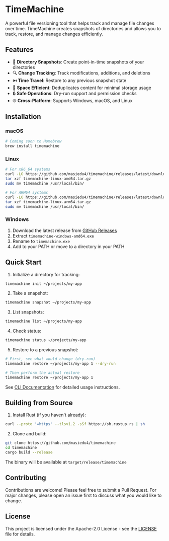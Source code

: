 # TimeMachine

A powerful file versioning tool that helps track and manage file changes over time. TimeMachine creates snapshots of directories and allows you to track, restore, and manage changes efficiently.

## Features

- 📸 **Directory Snapshots**: Create point-in-time snapshots of your directories
- 🔍 **Change Tracking**: Track modifications, additions, and deletions
- ⏮️ **Time Travel**: Restore to any previous snapshot state
- 💾 **Space Efficient**: Deduplicates content for minimal storage usage
- 🔒 **Safe Operations**: Dry-run support and permission checks
- 🌐 **Cross-Platform**: Supports Windows, macOS, and Linux

## Installation

### macOS
```bash
# Coming soon to Homebrew
brew install timemachine
```

### Linux
```bash
# For x86_64 systems
curl -LO https://github.com/masiedu4/timemachine/releases/latest/download/timemachine-linux-amd64.tar.gz
tar xzf timemachine-linux-amd64.tar.gz
sudo mv timemachine /usr/local/bin/

# For ARM64 systems
curl -LO https://github.com/masiedu4/timemachine/releases/latest/download/timemachine-linux-arm64.tar.gz
tar xzf timemachine-linux-arm64.tar.gz
sudo mv timemachine /usr/local/bin/
```

### Windows
1. Download the latest release from [GitHub Releases](https://github.com/masiedu4/timemachine/releases)
2. Extract `timemachine-windows-amd64.exe`
3. Rename to `timemachine.exe`
4. Add to your PATH or move to a directory in your PATH

## Quick Start

1. Initialize a directory for tracking:
```bash
timemachine init ~/projects/my-app
```

2. Take a snapshot:
```bash
timemachine snapshot ~/projects/my-app
```

3. List snapshots:
```bash
timemachine list ~/projects/my-app
```

4. Check status:
```bash
timemachine status ~/projects/my-app
```

5. Restore to a previous snapshot:
```bash
# First, see what would change (dry-run)
timemachine restore ~/projects/my-app 1 --dry-run

# Then perform the actual restore
timemachine restore ~/projects/my-app 1
```

See [CLI Documentation](CLI.md) for detailed usage instructions.

## Building from Source

1. Install Rust (if you haven't already):
```bash
curl --proto '=https' --tlsv1.2 -sSf https://sh.rustup.rs | sh
```

2. Clone and build:
```bash
git clone https://github.com/masiedu4/timemachine
cd timemachine
cargo build --release
```

The binary will be available at `target/release/timemachine`

## Contributing

Contributions are welcome! Please feel free to submit a Pull Request. For major changes, please open an issue first to discuss what you would like to change.

## License

This project is licensed under the Apache-2.0 License - see the [LICENSE](LICENSE) file for details.
